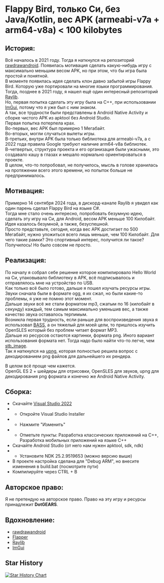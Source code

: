 # Flappy Bird, только Си, без Java/Kotlin, вес APK (armeabi-v7a + arm64-v8a) < 100 kilobytes

## История:  
  
Всё началось в 2021 году. Тогда я наткнулся на репозиторий [rawdrawandroid](https://github.com/cnlohr/rawdrawandroid). 
Появилась мотивация сделать какую-нибудь игру с максимально меньшим весом APK, но при этом, что бы игра была простой и понятной.  
В моменте появилась идея сделать клон давно забытой игры Flappy Bird. Которую уже портировали на многие языки программирования.  
Тогда, позднее в 2021 году, я нашел ещё один интересный репозиторий [Raylib](https://github.com/raysan5/raylib).  
Но, первая попытка сделать эту игру была на C++, при использовании [ImGui](https://github.com/ocornut/imgui/), потому что я уже был с ним знаком.  
А так, все трудности были представлены в Android Native Activity и сборке чистого APK из apktool без Android Studio.  
Первая попытка потерпела крах.  
Во-первых, вес APK был примерно 1 Мегабайт.  
Во-вторых, могли случаться вылеты игры.  
В-третьих, внутри APK была только библиотека для armeabi-v7a, а с 2022 года правила Google требуют наличие arm64-v8a библиотек.  
В-четвертых, структура проекта и его организация были ужасными, это создавало кашу в глазах и мешало нормально ориентироваться в проекте.  
В целом, что-то попробовал, не получилось, мысль в голове хранилась на протяжении всего этого времени, но попыток больше не предпринималось.  

## Мотивация:  
  
Примерно 14 сентября 2024 года, в дискорд-канале Raylib я увидел как один парень сделал Flappy Bird на языке C#.  
Тогда мне стало очень интересно, попробовать безумную идею, сделать эту игру на Си, для Android, весом APK меньше 100 Килобайт.
Идея казалось безумной, а также, безуспешной.  
Просто представьте, сегодня, когда вес APK достигает по 500 Мегабайт, нужно уложиться всего лишь меньше, чем 100 Килобайт.
Для чего такие рамки? Это спортивный интерес, получится ли такое? Получилось! Но было совсем не просто.
  
## Реализация:  
  
По началу я собрал себе решение которое компилировало Hello World на Си, упаковывало библиотеку в APK, всё подписывалось и отправлялось мне на устройство по USB.  
Как только всё было готово, дальше я пошел изучать ресурсы игры. Звуки сначала были в формате ogg, я их сжал, но были какие-то проблемы, я уже не помню этот момент.  
Дальше звуки всё же стали форматом mp3, сжатым по 16 (килобайт в секунду) каждый, тем самым максимально уменьшив вес, а также качество звука оставалось терпимым.  
Возникла первая трудность, если раньше для воспроизведения звука я использовал [BASS](https://www.un4seen.com/), а он тяжелый для моей цели, то пришлось изучить OpenSLES который без проблем читает формат MP3.  
Дальше из ресурсов остаются картинки, формата png. Иного вариант использования формата нет. Тогда надо было найти что-то легче, чем [stb_image](https://github.com/nothings/stb).  
Так я наткнулся на [upng](https://github.com/elanthis/upng), которая полностью решила вопрос с декодированием png файлов для дальнейшего их рендера.

В целом всё проще чем кажется.  
OpenGL ES 2 + шейдеры для отрисовки, OpenSLES для звуков, upng для декодирования png формата и конечно же Android Native Activity.  
  
## Сборка:
- Скачайте [Visual Studio 2022](https://visualstudio.microsoft.com/)
- - Откройте Visual Studio Installer
- - Нажмите "Изменить"
- - Отметьте пункты: Разработка классических приложений на С++, Разработка мобильных приложений на языке С++
- Скачайте Android Studio (от него нам нужен apktool, sdk, ndk)
- - Установите NDK 25.2.9519653 (можно версию выше)
- В проекте настройка сделана для "Debug ARM", но внесите изменения в build.bat (посмотрите пути)
- Компилируйте через CTRL + B
  
## Авторское право: 
Я не претендую на авторское право. Право на эту игру и ресурсы принадлежит **DotGEARS**.

## Вдохновление:
- [rawdrawandroid](https://github.com/cnlohr/rawdrawandroid)
- [Flapper](https://github.com/its-Lyn/Flapper)
- [Raylib](https://github.com/raysan5/raylib)
- [ImGui](https://github.com/ocornut/imgui/)

## Star History
[![Star History Chart](https://api.star-history.com/svg?repos=VadimBoev/FlappyBird&type=Timeline)](https://star-history.com/#VadimBoev/FlappyBird&Timeline)
